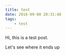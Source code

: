 ```yaml
---
title: test
date: 2016-09-08 20:31:48
tags: 
	- test
---
```

Hi, this is a test post. 

Let's see where it ends up